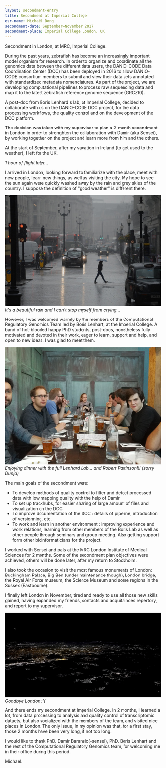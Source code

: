 ```yaml
---
layout: secondment-entry
title: Secondment at Imperial College
esr-name: Michaël Dong
secondment-date: September–November 2017
secondment-place: Imperial College London, UK
---
```


Secondment in London, at MRC, Imperial College.

During the past years, zebrafish has become an increasingly important model organism for research. In order to organize and coordinate all the genomics data between the different data users, the DANIO-CODE Data Coordination Center (DCC) has been deployed in 2016 to allow DANIO-CODE consortium members to submit and view their data sets annotated with standardized metadata nomenclatures. As part of the project, we are developing computational pipelines to process raw sequencing data and map it to the latest zebrafish reference genome sequence (GRCz10).

A post-doc from Boris Lenhard's lab, at Imperial College, decided to collaborate with us on the DANIO-CODE DCC project, for the data processing workflows, the quality control and on the development of the DCC platform.

The decision was taken with my supervisor to plan a 2-month secondment in London in order to strenghten the collaboration with Damir (aka Sensei), by working together on the project and learn more from him and the others. 

At the start of September, after my vacation in Ireland (to get used to the weather), I left for the UK.

*1 hour of flight later...*

I arrived in London, looking forward to familiarize with the place, meet with new people, learn new things, as well as visiting the city. My hope to see the sun again were quickly washed away by the rain and grey skies of the country. I suppose the definition of "good weather" is different there. 

![It's a beautiful rain and I can't stop myself from crying...](/library/images/secondments/michael_IC_3.jpg)<br>
*It's a beautiful rain and I can't stop myself from crying...*

However, I was welcomed warmly by the members of the Computational Regulatory Genomics Team led by Boris Lenhart, at the Imperial College. A band of hot-blooded happy PhD students, post-docs, nonetheless fully motivated and devoted in their work, eager to learn, support and help, and open to new ideas. I was glad to meet them.

![Enjoying dinner with the full Lenhard Lab... and Robert Pattinson!!! (sorry Dunja)](/library/images/secondments/michael_IC_1.jpg)
*Enjoying dinner with the full Lenhard Lab... and Robert Pattinson!!! (sorry Dunja)*

The main goals of the secondment were:
- To develop methods of quality control to filter and detect processed data with low mapping quality with the help of Damir
- To set up trackhubs, for easier sharing of large amount of files and visualization on the DCC
- To improve documentation of the DCC : details of pipeline, introduction of versionning, etc.
- To work and learn in another environment : improving experience and work relations, learning from other members of the Boris Lab as well as other people through seminars and group meeting. Also getting support form other bioinformaticians for the project.

I worked with Sensei and pals at the MRC London Institute of Medical Sciences for 2 months. Some of the secondment plan objectives were achieved, others will be done later, after my return to Stockholm.

I also took the occasion to visit the most famous monuments of London: Buckingham Palace, Big Ben (under maintenance though), London bridge, the Royal Air Force museum, the Science Museum and some regions in the Sussex (Eastbourne).

I finally left London in November, tired and ready to use all those new skills gained, having expanded my friends, contacts and acquitainces repertory, and report to my supervisor.

![Goodbye London :'(](/library/images/secondments/michael_IC_2.jpg)
*Goodbye London :'(*

And there ends my secondment at Imperial College. In 2 months, I learned a lot, from data processing to analysis and quality control of transcriptomic dataets, but also socialized with the members of the team, and visited nice places in London. The only issue, in my opinion was that, for a first stay, those 2 months have been very long, if not too long.

I would like to thank PhD. Damir Baransic(-sensei), PhD. Boris Lenhart and the rest of the Computational Regulatory Genomics team, for welcoming me in their office during this period. 

Michael.

